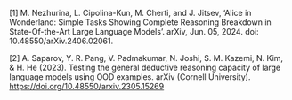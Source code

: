 [1] M. Nezhurina, L. Cipolina-Kun, M. Cherti, and J. Jitsev, ‘Alice in Wonderland: Simple Tasks Showing Complete Reasoning Breakdown in State-Of-the-Art Large Language Models’. arXiv, Jun. 05, 2024. doi: 10.48550/arXiv.2406.02061.

[2] A. Saparov, Y. R. Pang, V. Padmakumar, N. Joshi, S. M. Kazemi, N. Kim, & H. He (2023). Testing the general deductive reasoning capacity of large language models using OOD examples. arXiv (Cornell University). https://doi.org/10.48550/arxiv.2305.15269
